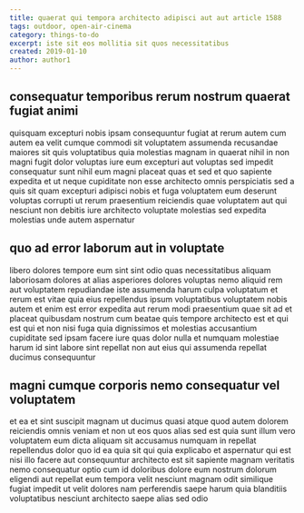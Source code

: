```yaml
---
title: quaerat qui tempora architecto adipisci aut aut article 1588
tags: outdoor, open-air-cinema
category: things-to-do
excerpt: iste sit eos mollitia sit quos necessitatibus
created: 2019-01-10
author: author1
---
```


## consequatur temporibus rerum nostrum quaerat fugiat animi

quisquam excepturi nobis ipsam consequuntur fugiat at rerum autem cum autem ea velit cumque commodi sit voluptatem assumenda recusandae maiores sit quis voluptatibus quia molestias magnam in quaerat nihil in non magni fugit dolor voluptas iure eum excepturi aut voluptas sed impedit consequatur sunt nihil eum magni placeat quas et sed et quo sapiente expedita et ut neque cupiditate non esse architecto omnis perspiciatis sed a quis sit quam excepturi adipisci nobis et fuga voluptatem eum deserunt voluptas corrupti ut rerum praesentium reiciendis quae voluptatem aut qui nesciunt non debitis iure architecto voluptate molestias sed expedita molestias unde autem aspernatur

## quo ad error laborum aut in voluptate

libero dolores tempore eum sint sint odio quas necessitatibus aliquam laboriosam dolores at alias asperiores dolores voluptas nemo aliquid rem aut voluptatem repudiandae iste assumenda harum culpa voluptatum et rerum est vitae quia eius repellendus ipsum voluptatibus voluptatem nobis autem et enim est error expedita aut rerum modi praesentium quae sit ad et placeat quibusdam nostrum cum beatae quis tempore architecto est et qui est qui et non nisi fuga quia dignissimos et molestias accusantium cupiditate sed ipsam facere iure quas dolor nulla et numquam molestiae harum id sint labore sint repellat non aut eius qui assumenda repellat ducimus consequuntur

## magni cumque corporis nemo consequatur vel voluptatem

et ea et sint suscipit magnam ut ducimus quasi atque quod autem dolorem reiciendis omnis veniam et non ut eos quos alias sed est quia sunt illum vero voluptatem eum dicta aliquam sit accusamus numquam in repellat repellendus dolor quo id ea quia sit qui quia explicabo et aspernatur qui est nisi illo facere aut consequuntur architecto est sit sapiente magnam veritatis nemo consequatur optio cum id doloribus dolore eum nostrum dolorum eligendi aut repellat eum tempora velit nesciunt magnam odit similique fugiat impedit ut velit dolores nam perferendis saepe harum quia blanditiis voluptatibus nesciunt architecto saepe alias sed odio
